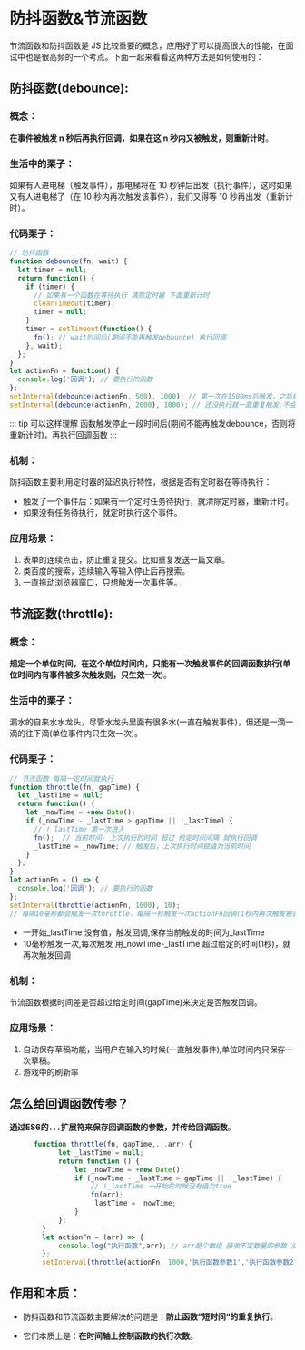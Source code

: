 # 防抖函数&节流函数

节流函数和防抖函数是 JS 比较重要的概念，应用好了可以提高很大的性能，在面试中也是很高频的一个考点。下面一起来看看这两种方法是如何使用的：

## 防抖函数(debounce):

### 概念：

**在事件被触发 n 秒后再执行回调，如果在这 n 秒内又被触发，则重新计时**。

### 生活中的栗子：

如果有人进电梯（触发事件），那电梯将在 10 秒钟后出发（执行事件），这时如果又有人进电梯了（在 10 秒内再次触发该事件），我们又得等 10 秒再出发（重新计时）。

### 代码栗子：

```js
// 防抖函数
function debounce(fn, wait) {
  let timer = null;
  return function() {
    if (timer) {
      // 如果有一个函数在等待执行 清除定时器 下面重新计时
      clearTimeout(timer);
      timer = null;
    }
    timer = setTimeout(function() {
      fn(); // wait时间后(期间不能再触发debounce) 执行回调
    }, wait);
  };
}
let actionFn = function() {
  console.log('回调'); // 要执行的函数
};
setInterval(debounce(actionFn, 500), 1000); // 第一次在1500ms后触发，之后每1000ms触发一次
setInterval(debounce(actionFn, 2000), 1000); // 还没执行就一直重复触发,不会执行
```

::: tip 可以这样理解
函数触发停止一段时间后(期间不能再触发debounce，否则将重新计时)，再执行回调函数
:::

### 机制：

防抖函数主要利用定时器的延迟执行特性，根据是否有定时器在等待执行：

- 触发了一个事件后：如果有一个定时任务待执行，就清除定时器，重新计时。
- 如果没有任务待执行，就定时执行这个事件。

### 应用场景：

1. 表单的连续点击，防止重复提交。比如重复发送一篇文章。
2. 类百度的搜索，连续输入等输入停止后再搜索。
3. 一直拖动浏览器窗口，只想触发一次事件等。

## 节流函数(throttle):

### 概念：

**规定一个单位时间，在这个单位时间内，只能有一次触发事件的回调函数执行(单位时间内有事件被多次触发则，只生效一次)**。

### 生活中的栗子：

漏水的自来水水龙头，尽管水龙头里面有很多水(一直在触发事件)，但还是一滴一滴的往下滴(单位事件内只生效一次)。

### 代码栗子：

```js
// 节流函数 每隔一定时间就执行
function throttle(fn, gapTime) {
  let _lastTime = null;
  return function() {
    let _nowTime = +new Date();
    if (_nowTime - _lastTime > gapTime || !_lastTime) {
      // !_lastTime 第一次进入
      fn();  // 当前时间- 上次执行的时间 超过 给定时间间隔 就执行回调
      _lastTime = _nowTime; // 触发后，上次执行时间赋值为当前时间
    }
  };
}
let actionFn = () => {
  console.log('回调'); // 要执行的函数
};
setInterval(throttle(actionFn, 1000), 10); 
// 每隔10毫秒都会触发一次throttle，每隔一秒触发一次actionFn回调(1秒内再次触发被丢弃)
```

- 一开始_lastTime 没有值，触发回调,保存当前触发的时间为_lastTime
- 10毫秒触发一次,每次触发 用_nowTime-_lastTime 超过给定的时间(1秒)，就再次触发回调

### 机制：

节流函数根据时间差是否超过给定时间(gapTime)来决定是否触发回调。


### 应用场景：

1. 自动保存草稿功能，当用户在输入的时候(一直触发事件),单位时间内只保存一次草稿。
2. 游戏中的刷新率


## 怎么给回调函数传参？

**通过ES6的`...`扩展符来保存回调函数的参数，并传给回调函数**。

```js
      function throttle(fn, gapTime,...arr) {
            let _lastTime = null;
            return function () {
                let _nowTime = +new Date();
                if (_nowTime - _lastTime > gapTime || !_lastTime) {
                    // !_lastTime 一开始的时候没有值为true     
                    fn(arr);
                    _lastTime = _nowTime;
                }
            };
        }
        let actionFn = (arr) => {
            console.log("执行函数",arr); // arr是个数组 接收不定数量的参数 没有参数是个空数组
        };
        setInterval(throttle(actionFn, 1000,'执行函数参数1','执行函数参数2'), 10); // 节流 
```

## 作用和本质：

* 防抖函数和节流函数主要解决的问题是：**防止函数”短时间“的重复执行**。

* 它们本质上是：**在时间轴上控制函数的执行次数**。
